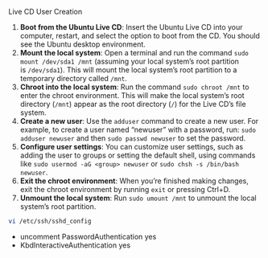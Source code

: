 
Live CD User Creation

1. **Boot from the Ubuntu Live CD**: Insert the Ubuntu Live CD into your computer, restart, and select the option to boot from the CD. You should see the Ubuntu desktop environment.
2. **Mount the local system**: Open a terminal and run the command `sudo mount /dev/sda1 /mnt` (assuming your local system’s root partition is `/dev/sda1`). This will mount the local system’s root partition to a temporary directory called `/mnt`.
3. **Chroot into the local system**: Run the command `sudo chroot /mnt` to enter the chroot environment. This will make the local system’s root directory (`/mnt`) appear as the root directory (`/`) for the Live CD’s file system.
4. **Create a new user**: Use the `adduser` command to create a new user. For example, to create a user named “newuser” with a password, run: `sudo adduser newuser` and then `sudo passwd newuser` to set the password.
5. **Configure user settings**: You can customize user settings, such as adding the user to groups or setting the default shell, using commands like `sudo usermod -aG <group> newuser` or `sudo chsh -s /bin/bash newuser`.
6. **Exit the chroot environment**: When you’re finished making changes, exit the chroot environment by running `exit` or pressing Ctrl+D.
7. **Unmount the local system**: Run `sudo umount /mnt` to unmount the local system’s root partition.

``` bash
vi /etc/ssh/sshd_config
```

- uncomment PasswordAuthentication yes
- KbdInteractiveAuthentication yes
